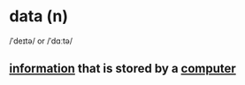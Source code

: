 # data (n)

/ˈdeɪtə/ or /ˈdɑːtə/

## [information](../i/information-n.md#data-that-is-processed-stored-or-sent-by-a-computer) that is stored by a [computer](../c/computer-n.md#an-electronic-machine-that-can-store-organize-and-find-information-do-processes-with-numbers-and-other-data-and-control-other-machines)